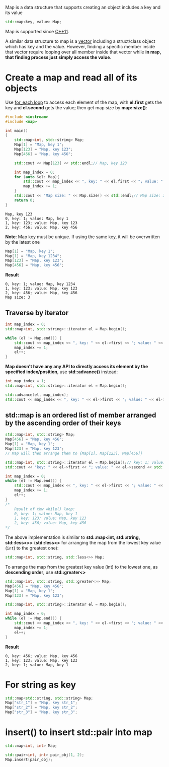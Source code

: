 Map is a data structure that supports creating an object includes a key and its value

```cpp
std::map<key, value> Map;
```
Map is supported since [C++11](https://github.com/TranPhucVinh/Cplusplus#c11).

A similar data structure to map is a [vector]() including a struct/class object which has key and the value. However, finding a specific member inside that vector require looping over all member inside that vector while **in map, that finding process just simply access the value**.

# Create a map and read all of its objects

Use [for_each loop](../Introduction/Function/README.md#for-each-loop) to access each element of the map, with **el.first** gets the key and **el.second** gets the value; then get map size by **map::size()**: 
```cpp
#include <iostream>
#include <map>

int main()
{
    std::map<int, std::string> Map;
    Map[1] = "Map, key 1";
    Map[123] = "Map, key 123";
    Map[456] = "Map, key 456";

    std::cout << Map[123] << std::endl;// Map, key 123

    int map_index = 0;
    for (auto &el: Map){
        std::cout << map_index << ", key: " << el.first << "; value: " << el.second << std::endl;
        map_index += 1;
    }
	std::cout << "Map size: " << Map.size() << std::endl;// Map size: 3
    return 0;
}
```
```
Map, key 123
0, key: 1; value: Map, key 1
1, key: 123; value: Map, key 123
2, key: 456; value: Map, key 456
```
**Note**: Map key must be unique. If using the same key, it will be overwritten by the latest one
```cpp
Map[1] = "Map, key 1";
Map[1] = "Map, key 1234";
Map[123] = "Map, key 123";
Map[456] = "Map, key 456";
```
**Result**
```
0, key: 1; value: Map, key 1234
1, key: 123; value: Map, key 123
2, key: 456; value: Map, key 456
Map size: 3
```
## Traverse by iterator
```cpp
int map_index = 0;
std::map<int, std::string>::iterator el = Map.begin();

while (el != Map.end()) {
	std::cout << map_index << ", key: " << el->first << "; value: " << el->second << std::endl;
	map_index += 1;
	el++;
}
```
**Map doesn't have any any API to directly access its element by the specified index/position**, use **std::advance()** instead:
```cpp
int map_index = 1;
std::map<int, std::string>::iterator el = Map.begin();

std::advance(el, map_index);
std::cout << map_index << ", key: " << el->first << "; value: " << el->second << std::endl;
```
## std::map is an ordered list of member arranged by the ascending order of their keys
```cpp
std::map<int, std::string> Map;
Map[456] = "Map, key 456";
Map[1] = "Map, key 1";
Map[123] = "Map, key 123";
// Map will then arrange them to {Map[1], Map[123], Map[456]}

std::map<int, std::string>::iterator el = Map.begin();// key: 1; value: Map, key 1
std::cout << "key: " << el->first << "; value: " << el->second << std::endl;

int map_index = 0;
while (el != Map.end()) {
	std::cout << map_index << ", key: " << el->first << "; value: " << el->second << std::endl;
	map_index += 1;
	el++;
}
/*
	Result of thw while() loop:
	0, key: 1; value: Map, key 1
	1, key: 123; value: Map, key 123
	2, key: 456; value: Map, key 456
*/
```
The above implementation is similar to **std::map<int, std::string, std::less<>>** (**std::less<>** for arranging the map from the lowest key value (``int``) to the greatest one):
```cpp
std::map<int, std::string, std::less<>> Map;
```
To arrange the map from the greatest key value (int) to the lowest one, as **descending order**, use **std::greater<>**
```cpp
std::map<int, std::string, std::greater<>> Map;
Map[456] = "Map, key 456";
Map[1] = "Map, key 1";
Map[123] = "Map, key 123";

std::map<int, std::string>::iterator el = Map.begin();

int map_index = 0;
while (el != Map.end()) {
	std::cout << map_index << ", key: " << el->first << "; value: " << el->second << std::endl;
	map_index += 1;
	el++;
}
```
**Result**
```
0, key: 456; value: Map, key 456
1, key: 123; value: Map, key 123
2, key: 1; value: Map, key 1
```
# For string as key
```cpp
std::map<std::string, std::string> Map;
Map["str_1"] = "Map, key str_1";
Map["str_2"] = "Map, key str_2";
Map["str_3"] = "Map, key str_3";
```
# insert() to insert std::pair into map

```cpp
std::map<int, int> Map;

std::pair<int, int> pair_obj(1, 2);
Map.insert(pair_obj);
```
